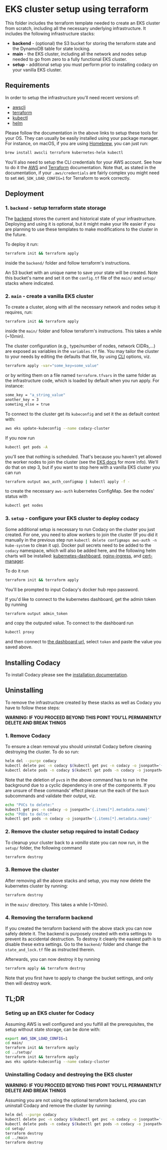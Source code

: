 # EKS cluster setup using terraform

This folder includes the terraform template needed to create an EKS cluster
from scratch, including all the necessary underlying infrastructure. It includes
the following infrastructure stacks:

-   **backend** - (optional) the S3 bucket for storing the terraform state and the DynamoDB table for state locking.
-   **main** - the EKS cluster, including all the network and nodes setup needed to go from zero to a fully functional EKS cluster.
-   **setup** - additional setup you must perform prior to installing codacy on your vanilla EKS cluster.

## Requirements

In order to setup the infrastructure you'll need recent versions of:

-   [awscli](https://docs.aws.amazon.com/cli/latest/userguide/cli-chap-install.html)
-   [terraform](https://learn.hashicorp.com/terraform/getting-started/install.html)
-   [kubectl](https://kubernetes.io/docs/tasks/tools/install-kubectl/)
-   [helm](https://helm.sh/docs/using_helm/#installing-helm)

Please follow the documentation in the above links to setup these tools for your OS.
They can usually be easily installed using your package manager. For instance, on
macOS, if you are using [Homebrew](https://brew.sh), you can just run:

```bash
brew install awscli terraform kubernetes-helm kubectl
```

You'll also need to setup the CLI credentials for your AWS account. See how
to do it the [AWS](https://docs.aws.amazon.com/polly/latest/dg/setup-aws-cli.html)
and [Terraform](https://www.terraform.io/docs/providers/aws/index.html) documentation.
Note that, as stated in the documentation, if your `.aws/credentials` are fairly
complex you might need to set `AWS_SDK_LOAD_CONFIG=1` for Terraform to work correctly.

## Deployment

### 1. `backend` - setup terraform state storage

The [backend](https://www.terraform.io/docs/backends/index.html) stores
the current and historical state of your infrastructure. Deploying and using
it is optional, but it might make your life easier if you are planning to use
these templates to make modifications to the cluster in the future.

To deploy it run:

```bash
terraform init && terraform apply
```

inside the `backend/` folder and follow terraform's instructions.

An S3 bucket with an unique name to save your state will be created. Note this
bucket's name and set it on the `config.tf` file of the `main/` and `setup/`
stacks where indicated.

### 2. `main` - create a vanilla EKS cluster

To create a cluster, along with all the necessary network and nodes setup
it requires, run:

```bash
terraform init && terraform apply
```

inside the `main/` folder and follow terraform's instructions. This takes a while (~10min).

The cluster configuration (e.g., type/number of nodes, network CIDRs,...)
are exposed as variables in the `variables.tf` file. You may tailor the cluster
to your needs by editing the defaults that file, by using
[CLI](https://www.terraform.io/docs/configuration/variables.html) options, viz.

```bash
terraform apply -var="some_key=some_value"
```

or by writing them on a file named `terraform.tfvars` in the same folder
as the infrastructure code, which is loaded by default when you run apply.
For instance:

```bash
some_key = "a_string_value"
another_key = 3
someting_else = true
```

To connect to the cluster get its `kubeconfig` and set it the as default
context with:

```bash
aws eks update-kubeconfig --name codacy-cluster
```

If you now run

```bash
kubectl get pods -A
```

you'll see that nothing is scheduled. That's because you haven't yet allowed
the worker nodes to join the cluster
(see the [EKS docs](https://docs.aws.amazon.com/eks/latest/userguide/add-user-role.html) for more info).
We'll do that on step 3, but if you want to stop here with a vanilla EKS cluster
you can run

```bash
terraform output aws_auth_configmap | kubectl apply -f -
```

to create the necessary `aws-auth` kubernetes ConfigMap. See the nodes'
status with

```bash
kubectl get nodes
```

### 3. `setup` - configure your EKS cluster to deploy codacy

Some additional setup  is necessary to run Codacy on the cluster you just created.
For one, you need to allow workers to join the cluster (If you did it manually
in the previous step run `kubectl delete configmaps aws-auth -n kube-system` to clean it up).
Docker pull secrets need to be added to the `codacy` namespace, which will also be added here,
and the following helm charts will be installed:
[kubernetes-dashboard](https://kubernetes.io/docs/tasks/access-application-cluster/web-ui-dashboard/),
[nginx-ingress](https://github.com/helm/charts/tree/master/stable/nginx-ingress), and
[cert-manager](https://github.com/jetstack/cert-manager).

To do it run

```bash
terraform init && terraform apply
```

You'll be prompted to input Codacy's docker hub repo password.

If you'd like to connect to the kubernetes dashboard, get the admin token
by running

```bash
terraform output admin_token
```

and copy the outputed value. To connect to the dashboard run

```bash
kubectl proxy
```

and then connect to [the dashboard url](http://127.0.0.1:8001/api/v1/namespaces/kube-system/services/https:kubernetes-dashboard:https/proxy),
select `token` and paste the value you saved above.

## Installing Codacy

To install Codacy please see the [installation documentation](https://github.com/codacy/chart/blob/master/docs/installation/index.md).

## Uninstalling

To remove the infrastructure created by these stacks as well as Codacy
you have to follow these steps:

**WARNING: IF YOU PROCEED BEYOND THIS POINT YOU'LL PERMANENTLY DELETE AND BREAK THINGS**

### 1. Remove Codacy

To ensure a clean removal you should uninstall Codacy before cleaning destroying
the cluster. To do so run:

```bash
helm del --purge codacy
kubectl delete pvc -n codacy $(kubectl get pvc -n codacy -o jsonpath='{.items[*].metadata.name}') &
kubectl delete pods -n codacy $(kubectl get pods -n codacy -o jsonpath='{.items[*].metadata.name}') --force --grace-period=0
```

Note that the deletion of `pvc`s in the above command has to run in the background
due to a cyclic dependency in one of the components. If you are unsure of these
commands' effect please run the each of the `bash` subcommands and validate their output, viz.

```bash
echo "PVCs to delete:"
kubectl get pvc -n codacy -o jsonpath='{.items[*].metadata.name}'
echo "PODs to delte:"
kubectl get pods -n codacy -o jsonpath='{.items[*].metadata.name}'
```

### 2. Remove the cluster setup required to install Codacy

To cleanup your cluster back to a _vanilla_ state you can now run, in the `setup/` folder,
the following command

```bash
terraform destroy
```

### 3. Remove the cluster

After removing all the above stacks and setup, you may now delete the kubernetes
cluster by running:

```bash
terraform destroy
```

in the `main/` directory. This takes a while (~10min).

### 4. Removing the terraform backend

If you created the terraform backend with the above stack you can now safely
delete it. The backend is purposely created with extra settings to prevent
its accidental destruction. To destroy it cleanly the easiest path is to disable
these extra settings. Go to the `backend/` folder and change the `state_and_lock.tf`
file as instructed therein.

Afterwards, you can now destroy it by running

```bash
terraform apply && terraform destroy
```

Note that you first have to apply to change the bucket settings, and only
then will destroy work.

## TL;DR

### Seting up an EKS cluster for Codacy

Assuming AWS is well configured and you fulfill all the prerequisites,
the setup without state storage, can be done with:

```bash
export AWS_SDK_LOAD_CONFIG=1
cd main/
terraform init && terraform apply
cd ../setup/
terraform init && terraform apply
aws eks update-kubeconfig --name codacy-cluster
```

### Uninstalling Codacy and destroying the EKS cluster

**WARNING: IF YOU PROCEED BEYOND THIS POINT YOU'LL PERMANENTLY DELETE AND BREAK THINGS**

Assuming you are not using the optional terraform backend, you can uninstall
Codacy and remove the cluster by running:

```bash
helm del --purge codacy
kubectl delete pvc -n codacy $(kubectl get pvc -n codacy -o jsonpath='{.items[*].metadata.name}') &
kubectl delete pods -n codacy $(kubectl get pods -n codacy -o jsonpath='{.items[*].metadata.name}') --force --grace-period=0
cd setup/
terraform destroy
cd ../main
terraform destroy
```
